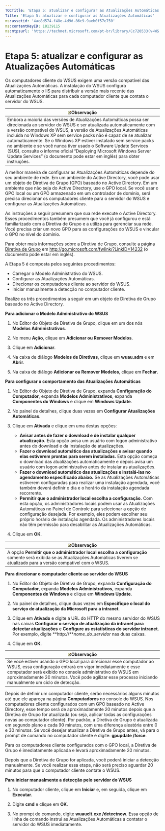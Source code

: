 ```yaml
---
TOCTitle: 'Etapa 5: atualizar e configurar as Atualizações Automáticas'
Title: 'Etapa 5: atualizar e configurar as Atualizações Automáticas'
ms:assetid: '4ac8d574-f48e-4d9d-86c9-9aeb0f57e750'
ms:contentKeyID: 18139115
ms:mtpsurl: 'https://technet.microsoft.com/pt-br/library/Cc720533(v=WS.10)'
---
```


Etapa 5: atualizar e configurar as Atualizações Automáticas
===========================================================

Os computadores cliente do WSUS exigem uma versão compatível das Atualizações Automáticas. A instalação do WSUS configura automaticamente o IIS para distribuir a versão mais recente das Atualizações Automáticas para cada computador cliente que contata o servidor do WSUS.

| ![](images/Cc720533.note(WS.10).gif)Observação                                                                                                                                                                                                                                                                                                                                                                                                                                                                                             |
|-------------------------------------------------------------------------------------------------------------------------------------------------------------------------------------------------------------------------------------------------------------------------------------------------------------------------------------------------------------------------------------------------------------------------------------------------------------------------------------------------------------------------------------------------------------------------|
| Embora a maioria das versões de Atualizações Automáticas possa ser direcionada ao servidor do WSUS e ser atualizada automaticamente com a versão compatível do WSUS, a versão de Atualizações Automáticas incluída no Windows XP sem service packs não é capaz de se atualizar automaticamente. Se o Windows XP estiver instalado sem service packs no ambiente e se você nunca tiver usado o Software Update Services (SUS), consulte o informe oficial “Deploying Microsoft Windows Server Update Services” (o documento pode estar em inglês) para obter instruções. |

A melhor maneira de configurar as Atualizações Automáticas depende do seu ambiente de rede. Em um ambiente do Active Directory, você pode usar um objeto de Diretiva de Grupo (GPO) baseado no Active Directory. Em um ambiente que não seja do Active Directory, use o GPO local. Se você usar o GPO local ou um GPO armazenado em um controlador de domínio, será preciso direcionar os computadores cliente para o servidor do WSUS e configurar as Atualizações Automáticas.

As instruções a seguir presumem que sua rede execute o Active Directory. Esses procedimentos também presumem que você já configurou e está familiarizado com a Diretiva de Grupo e a utiliza para gerenciar sua rede. Você precisa criar um novo GPO para as configurações do WSUS e vincular o GPO no nível do domínio.

Para obter mais informações sobre a Diretiva de Grupo, consulte a página [Diretiva de Grupo](http://go.microsoft.com/fwlink/?linkid=47375) em http://go.microsoft.com/fwlink/?LinkID=14232 (o documento pode estar em inglês).

A Etapa 5 é composta pelos seguintes procedimentos:

-   Carregar o Modelo Administrativo do WSUS.
-   Configurar as Atualizações Automáticas.
-   Direcionar os computadores cliente ao servidor do WSUS.
-   Iniciar manualmente a detecção no computador cliente.

Realize os três procedimentos a seguir em um objeto de Diretiva de Grupo baseado no Active Directory.

**Para adicionar o Modelo Administrativo do WSUS**
1.  No Editor do Objeto de Diretiva de Grupo, clique em um dos nós **Modelos Administrativos**.

2.  No menu **Ação**, clique em **Adicionar ou Remover Modelos**.

3.  Clique em **Adicionar**.

4.  Na caixa de diálogo **Modelos de Diretivas**, clique em **wuau.adm** e em **Abrir**.

5.  Na caixa de diálogo **Adicionar ou Remover Modelos**, clique em **Fechar**.

**Para configurar o comportamento das Atualizações Automáticas**
1.  No Editor do Objeto de Diretiva de Grupo, expanda **Configuração do Computador**, expanda **Modelos Administrativos**, expanda **Componentes do Windows** e clique em **Windows Update**.

2.  No painel de detalhes, clique duas vezes em **Configurar Atualizações Automáticas**.

3.  Clique em **Ativada** e clique em uma destas opções:

    -   **Avisar antes de fazer o download e de instalar qualquer atualização.** Esta opção avisa um usuário com logon administrativo antes do download e da instalação de atualizações.
    -   **Fazer o download automático das atualizações e avisar quando elas estiverem prontas para serem instaladas.** Esta opção começa o download das atualizações automaticamente e depois avisa um usuário com logon administrativo antes de instalar as atualizações.
    -   **Fazer o download automático das atualizações e instalá-las no agendamento especificado abaixo.** Se as Atualizações Automáticas estiverem configuradas para realizar uma instalação agendada, você também deverá definir o dia e o horário da instalação agendada recorrente.
    -   **Permitir que o administrador local escolha a configuração.** Com esta opção, os administradores locais podem usar as Atualizações Automáticas no Painel de Controle para selecionar a opção de configuração desejada. Por exemplo, eles podem escolher seu próprio horário de instalação agendada. Os administradores locais não têm permissão para desabilitar as Atualizações Automáticas.

4.  Clique em **OK**.

| ![](images/Cc720533.note(WS.10).gif)Observação                                                                                                          |
|--------------------------------------------------------------------------------------------------------------------------------------------------------------------------------------|
| A opção **Permitir que o administrador local escolha a configuração** somente será exibida se as Atualizações Automáticas tiverem se atualizado para a versão compatível com o WSUS. |

**Para direcionar o computador cliente ao servidor do WSUS**
1.  No Editor do Objeto de Diretiva de Grupo, expanda **Configuração do Computador**, expanda **Modelos Administrativos**, expanda **Componentes do Windows** e clique em **Windows Update**.

2.  No painel de detalhes, clique duas vezes em **Especifique o local do serviço de atualização da Microsoft para a intranet**.

3.  Clique em **Ativado** e digite a URL do HTTP do mesmo servidor do WSUS nas caixas **Configurar o serviço de atualização da intranet para detectar atualizações** e **Configure as estatísticas do servidor intranet**. Por exemplo, digite **http://***nome\_do\_servidor* nas duas caixas.

4.  Clique em **OK**.

| ![](images/Cc720533.note(WS.10).gif)Observação                                                                                                                                                                                                                               |
|-----------------------------------------------------------------------------------------------------------------------------------------------------------------------------------------------------------------------------------------------------------------------------------------------------------|
| Se você estiver usando o GPO local para direcionar esse computador ao WSUS, essa configuração entrará em vigor imediatamente e esse computador será exibido no console administrativo do WSUS em aproximadamente 20 minutos. Você pode agilizar esse processo iniciando manualmente um ciclo de detecção. |

Depois de definir um computador cliente, serão necessários alguns minutos até que ele apareça na página **Computadores** no console do WSUS. Nos computadores cliente configurados com um GPO baseado no Active Directory, esse tempo será de aproximadamente 20 minutos depois que a Diretiva de Grupo for atualizada (ou seja, aplicar todas as configurações novas ao computador cliente). Por padrão, a Diretiva de Grupo é atualizada em segundo plano a cada 90 minutos, com uma diferença aleatória entre 0 e 30 minutos. Se você desejar atualizar a Diretiva de Grupo antes, vá para o prompt de comando no computador cliente e digite: **gpupdate /force**.

Para os computadores cliente configurados com o GPO local, a Diretiva de Grupo é imediatamente aplicada e levará aproximadamente 20 minutos.

Depois que a Diretiva de Grupo for aplicada, você poderá iniciar a detecção manualmente. Se você realizar essa etapa, não será preciso aguardar 20 minutos para que o computador cliente contate o WSUS.

**Para iniciar manualmente a detecção pelo servidor do WSUS**
1.  No computador cliente, clique em **Iniciar** e, em seguida, clique em **Executar**.

2.  Digite **cmd** e clique em **OK**.

3.  No prompt de comando, digite **wuauclt.exe /detectnow**. Essa opção de linha de comando instrui as Atualizações Automáticas a contatar o servidor do WSUS imediatamente.

